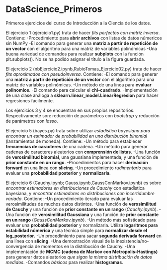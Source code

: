 # DataScience_Primeros
Primeros ejercicios del curso de Introducción a la Ciencia de los datos.

El ejercicio 1 (ejercicio1.py) trata de hacer *fits perfectos con matriz inversa*. Contiene:
-Procedimiento para **abrir archivos** con listas de datos númericos sin NumPy
-El comando para generar una **matriz a partir de repetición de un vector** con el algoritmo para una matriz de variables polinómicas
-Una buena variedad de comandos para realizar **subplots** con la función plt.subplots(). No se ha podido asignar el título a la figura guardada.

El ejercicio 2 (nbEjercicio2.ipynb,RubioTomas_Ejercicio02.py) trata de hacer *fits aproximados con pseudoinversa*. Contiene:
-El comando para generar una **matriz a partir de repetición de un vector** con el algoritmo para una matriz de variables polinómicas.
-Un método de una línea para **evaluar polinomios**.
-El comando para calcular el **chi-cuadrado**.
-Implementación de una clase análoga a **sklearn.linear_model.LinearRegresion** para hacer regresiones fácilmente.

Los ejercicios 3 y 4 se encuentran en sus propios repositorios. Respectivamente son: reducción de parámetros con *bootstrap* y reducción de parámetros con *lasso*.

El ejercicio 5 (bayes.py) trata sobre utilizar *estadística bayesiana para encontrar un estimador de probabilidad en una distribución binomial* (lanzamientos de moneda). Contiene:
-Un método para establecer **frecuencias de caracteres** de una cadena.
-Un método para generar cadenas de caracteres aleatorios con **comprensión de listas**.
-Una función de **verosimilitud binomial**, una gaussiana implementada, y una función de **prior constante en un rango**.
-Procedimientos para hacer **derivación forward** en una línea con **slicing**.
-Un procedimiento *rudimentario* para evaluar una **probabilidad posterior** y **normalizarla**.

El ejercicio 6 (Cauchy.ipynb; Gauss.ipynb,GaussConMarkov.ipynb) es sobre *encontrar estimadores en distribuciones de Cauchy* con estadística bayesiana, y *encontrar estimadores en distribuciones con incertidumbre variada*. Contiene:
-Un procedimiento iterado para evaluar las verosimilitudes de muchos datos distintos.
-Una función de **verosimilitud de Cauchy** y una función de **prior constante en un rango** (*Cauchy.ipynb*).
-Una función de **verosimilitud Gaussiana** y una función de **prior constante en un rango** (*GaussConMarkov.ipynb*).
-Un método más sofisticado para evaluar una **probabilidad posterior** y normalizarla. Utiliza **logaritmos para estabilidad númerica** y una técnica simple para **normalizar desde el log_posterior**.
-Un procedimiento para sacar **segunda derivada forward** en una línea con **slicing**.
-Una demostración visual de la inexistencia/no-convergencia de momentos en la distribución de Cauchy.
-Una implementación de **MCMC (cadena de Markov con Metropolis-Hastings)** para generar datos aleatorios *que sigan la misma distribución de datos medidos*.
-Comandos *básicos* para realizar **histogramas**.